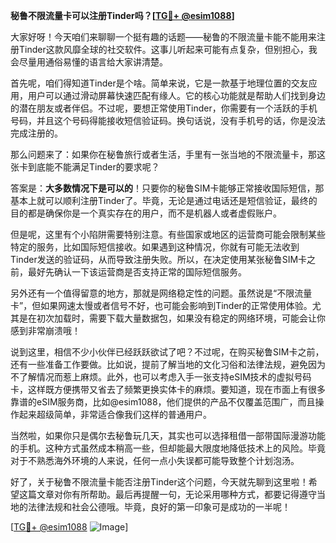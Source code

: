 **秘鲁不限流量卡可以注册Tinder吗？[[TG💪+ @esim1088](https://t.me/s/esim1088)]**

大家好呀！今天咱们来聊聊一个挺有趣的话题——秘鲁的不限流量卡能不能用来注册Tinder这款风靡全球的社交软件。这事儿听起来可能有点复杂，但别担心，我会尽量用通俗易懂的语言给大家讲清楚。

首先呢，咱们得知道Tinder是个啥。简单来说，它是一款基于地理位置的交友应用，用户可以通过滑动屏幕快速匹配有缘人。它的核心功能就是帮助人们找到身边的潜在朋友或者伴侣。不过呢，要想正常使用Tinder，你需要有一个活跃的手机号码，并且这个号码得能接收短信验证码。换句话说，没有手机号的话，你是没法完成注册的。

那么问题来了：如果你在秘鲁旅行或者生活，手里有一张当地的不限流量卡，那这张卡到底能不能满足Tinder的要求呢？

答案是：**大多数情况下是可以的**！只要你的秘鲁SIM卡能够正常接收国际短信，那基本上就可以顺利注册Tinder了。毕竟，无论是通过电话还是短信验证，最终的目的都是确保你是一个真实存在的用户，而不是机器人或者虚假账户。

但是呢，这里有个小陷阱需要特别注意。有些国家或地区的运营商可能会限制某些特定的服务，比如国际短信接收。如果遇到这种情况，你就有可能无法收到Tinder发送的验证码，从而导致注册失败。所以，在决定使用某张秘鲁SIM卡之前，最好先确认一下该运营商是否支持正常的国际短信服务。

另外还有一个值得留意的地方，那就是网络稳定性的问题。虽然说是“不限流量卡”，但如果网速太慢或者信号不好，也可能会影响到Tinder的正常使用体验。尤其是在初次加载时，需要下载大量数据包，如果没有稳定的网络环境，可能会让你感到非常崩溃哦！

说到这里，相信不少小伙伴已经跃跃欲试了吧？不过呢，在购买秘鲁SIM卡之前，还有一些准备工作要做。比如说，提前了解当地的文化习俗和法律法规，避免因为不了解情况而惹上麻烦。此外，也可以考虑入手一张支持eSIM技术的虚拟号码卡，这样既方便携带又省去了频繁更换实体卡的麻烦。要知道，现在市面上有很多靠谱的eSIM服务商，比如@esim1088，他们提供的产品不仅覆盖范围广，而且操作起来超级简单，非常适合像我们这样的普通用户。

当然啦，如果你只是偶尔去秘鲁玩几天，其实也可以选择租借一部带国际漫游功能的手机。这种方式虽然成本稍高一些，但却能最大限度地降低技术上的风险。毕竟对于不熟悉海外环境的人来说，任何一点小失误都可能导致整个计划泡汤。

好了，关于秘鲁不限流量卡能否注册Tinder这个问题，今天就先聊到这里啦！希望这篇文章对你有所帮助。最后再提醒一句，无论采用哪种方式，都要记得遵守当地的法律法规和社会公德哦。毕竟，良好的第一印象可是成功的一半呢！

[[TG💪+ @esim1088](https://t.me/s/esim1088) ![Image](https://i.postimg.cc/4NQfJmqS/Snipaste-2025-05-13-00-14-12.png)]